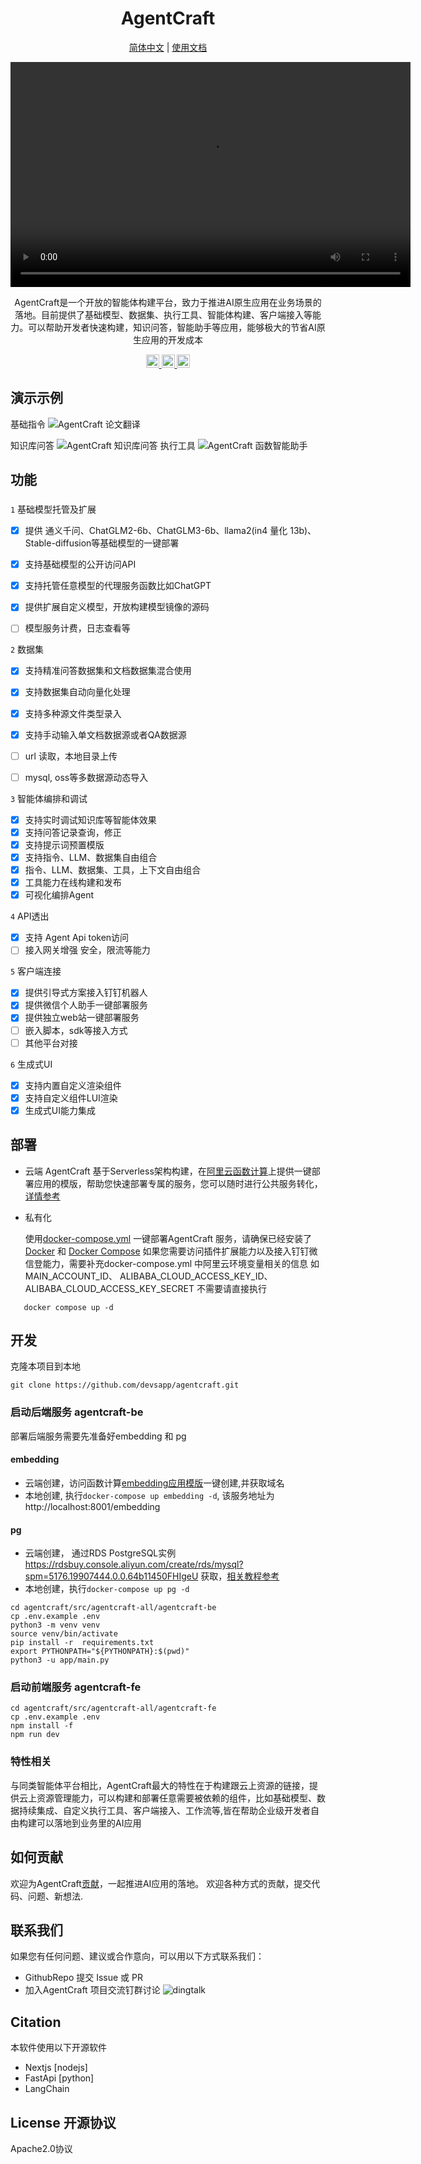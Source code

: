 <div align="center">



# AgentCraft

<p align="center">
  <a href="./README.md">简体中文</a>  | 
  <a href="http://agentcraft-docs.serverless-developer.com/" target="_blank">使用文档</a> 
</p>
<video controls width="640" height="360">
  <source src="https://cloud.video.taobao.com/play/u/null/p/1/e/6/t/1/447331749716.mp4" type="video/mp4">
  Your browser does not support the video tag.
</video>

AgentCraft是一个开放的智能体构建平台，致力于推进AI原生应用在业务场景的落地。目前提供了基础模型、数据集、执行工具、智能体构建、客户端接入等能力。可以帮助开发者快速构建，知识问答，智能助手等应用，能够极大的节省AI原生应用的开发成本



</div>

<p align="center">
 
  <a href="https://agentcraft-docs.serverless-developer.com/quick-start/cloud-deploy" target="_blank">
    <img height="21" src="https://img.shields.io/badge/云端部署-7d09f1?style=flat-square" alt="document">
  </a>
  <a href="#docker-compose-deploy">
    <img height="21" src="https://img.shields.io/badge/私有化部署-7d09f1?style=flat-square" alt="document">
  </a>
  <a href="#local-developement">
    <img height="21" src="https://img.shields.io/badge/本地开发-%23d4eaf7?style=flat-square&logo=xcode&logoColor=7d09f1" alt="development">
  </a>
</p>

## 演示示例
基础指令
![AgentCraft 论文翻译](https://img.alicdn.com/imgextra/i2/O1CN01ske5Dk1i36BX2m4BE_!!6000000004356-1-tps-1777-893.gif)

知识库问答
![AgentCraft 知识库问答](https://img.alicdn.com/imgextra/i3/O1CN010RtRR01mbgYUUIp8w_!!6000000004973-1-tps-1777-893.gif)
执行工具
![AgentCraft 函数智能助手](https://img.alicdn.com/imgextra/i2/O1CN01AnUGbS1jfOvNDtIx4_!!6000000004575-1-tps-1777-893.gif)
## 功能

### 

`1` 基础模型托管及扩展
   - [x] 提供 通义千问、ChatGLM2-6b、ChatGLM3-6b、llama2(in4 量化 13b)、Stable-diffusion等基础模型的一键部署
   - [x] 支持基础模型的公开访问API
   - [x] 支持托管任意模型的代理服务函数比如ChatGPT
   - [x] 提供扩展自定义模型，开放构建模型镜像的源码
   - [ ] 模型服务计费，日志查看等


`2` 数据集
   - [x] 支持精准问答数据集和文档数据集混合使用
   - [x] 支持数据集自动向量化处理
   - [x] 支持多种源文件类型录入
   - [x] 支持手动输入单文档数据源或者QA数据源
   - [ ] url 读取，本地目录上传
   - [ ] mysql, oss等多数据源动态导入

  
`3` 智能体编排和调试
   - [x] 支持实时调试知识库等智能体效果
   - [x] 支持问答记录查询，修正
   - [x] 支持提示词预置模版
   - [x] 支持指令、LLM、数据集自由组合
   - [x] 指令、LLM、数据集、工具，上下文自由组合
   - [x] 工具能力在线构建和发布
   - [x] 可视化编排Agent
   
`4`  API透出
   - [x] 支持 Agent Api token访问
   - [ ] 接入网关增强 安全，限流等能力
  
`5` 客户端连接
   - [x] 提供引导式方案接入钉钉机器人
   - [x] 提供微信个人助手一键部署服务
   - [x] 提供独立web站一键部署服务
   - [ ] 嵌入脚本，sdk等接入方式
   - [ ] 其他平台对接
   
`6` 生成式UI
   - [x] 支持内置自定义渲染组件
   - [x] 支持自定义组件LUI渲染
   - [x] 生成式UI能力集成 

## 部署
+ 云端
AgentCraft 基于Serverless架构构建，在[阿里云函数计算](https://www.aliyun.com/product/fc)上提供一键部署应用的模版，帮助您快速部署专属的服务，您可以随时进行公共服务转化，[详情参考](https://agentcraft-docs.serverless-developer.com/quick-start/cloud-deploy)
+ <div id="docker-compose-deploy">私有化</div>

  使用[docker-compose.yml](./docker-compose.yml) 一键部署AgentCraft 服务，请确保已经安装了[Docker](https://docs.docker.com/get-docker/) 和 [Docker Compose](https://docs.docker.com/compose/install/)
  如果您需要访问插件扩展能力以及接入钉钉微信登能力，需要补充docker-compose.yml 中阿里云环境变量相关的信息 如 
  MAIN_ACCOUNT_ID、
  ALIBABA_CLOUD_ACCESS_KEY_ID、
  ALIBABA_CLOUD_ACCESS_KEY_SECRET
  不需要请直接执行
```
   docker compose up -d
```
## <div id="local-developement">开发</div>
克隆本项目到本地
```
git clone https://github.com/devsapp/agentcraft.git
```
### 启动后端服务 agentcraft-be
部署后端服务需要先准备好embedding 和 pg
#### embedding

+ 云端创建，访问函数计算[embedding应用模版](https://fcnext.console.aliyun.com/applications/create?template=fc-embedding-api)一键创建,并获取域名
+ 本地创建, 执行```docker-compose up embedding -d```, 该服务地址为 http://localhost:8001/embedding

#### pg
+ 云端创建， 通过RDS PostgreSQL实例 https://rdsbuy.console.aliyun.com/create/rds/mysql?spm=5176.19907444.0.0.64b11450FHIgeU 获取，[相关教程参考](https://agentcraft-docs.serverless-developer.com/quick-start/cloud-deploy)
+ 本地创建，执行```docker-compose up pg -d```

```shell
cd agentcraft/src/agentcraft-all/agentcraft-be
cp .env.example .env
python3 -m venv venv
source venv/bin/activate
pip install -r  requirements.txt
export PYTHONPATH="${PYTHONPATH}:$(pwd)"
python3 -u app/main.py

```

### 启动前端服务 agentcraft-fe

```
cd agentcraft/src/agentcraft-all/agentcraft-fe
cp .env.example .env
npm install -f
npm run dev
```

### 特性相关
与同类智能体平台相比，AgentCraft最大的特性在于构建跟云上资源的链接，提供云上资源管理能力，可以构建和部署任意需要被依赖的组件，比如基础模型、数据持续集成、自定义执行工具、客户端接入、工作流等,皆在帮助企业级开发者自由构建可以落地到业务里的AI应用

## 如何贡献
欢迎为AgentCraft[贡献](https://agentcraft-docs.serverless-developer.com/community/become-contributor)，一起推进AI应用的落地。  欢迎各种方式的贡献，提交代码、问题、新想法.


## 联系我们

如果您有任何问题、建议或合作意向，可以用以下方式联系我们：
+ GithubRepo 提交 Issue 或 PR
+ 加入AgentCraft 项目交流钉群讨论 
![dingtalk](https://img.alicdn.com/imgextra/i4/O1CN01MQDcxF1dqxEHfmE60_!!6000000003788-2-tps-472-462.png)





## Citation

本软件使用以下开源软件
+ Nextjs  [nodejs]
+ FastApi [python]
+ LangChain

## License 开源协议
Apache2.0协议

